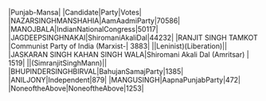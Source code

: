  
|Punjab-Mansa|
|Candidate|Party|Votes|
|NAZARSINGHMANSHAHIA|AamAadmiParty|70586|
|MANOJBALA|IndianNationalCongress|50117|
|JAGDEEPSINGHNAKAI|ShiromaniAkaliDal|44232|
|RANJIT SINGH TAMKOT            |Communist Party of India (Marxist-| 3883|
||Leninist)(Liberation)||
|JASKARAN SINGH KAHAN SINGH WALA|Shiromani Akali Dal (Amritsar)    | 1519|
||(SimranjitSinghMann)||
|BHUPINDERSINGHBIRVAL|BahujanSamajParty|1385|
|ANILJONY|Independent|879|
|MANGUSINGH|AapnaPunjabParty|472|
|NoneoftheAbove|NoneoftheAbove|1253|
